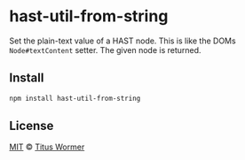 <!--This file is generated by `build-packages.js`-->

# hast-util-from-string

Set the plain-text value of a HAST node.
This is like the DOMs `Node#textContent` setter.
The given node is returned.

## Install

```sh
npm install hast-util-from-string
```

## License

[MIT](https://github.com/wooorm/rehype-minify/blob/master/LICENSE) © [Titus Wormer](http://wooorm.com)
